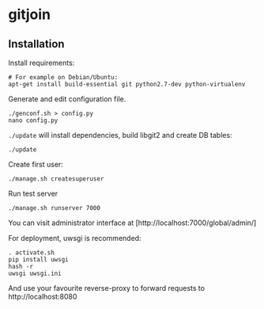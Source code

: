 # gitjoin

## Installation

Install requirements:

    # For example on Debian/Ubuntu:
    apt-get install build-essential git python2.7-dev python-virtualenv

Generate and edit configuration file.

    ./genconf.sh > config.py
    nano config.py
    
`./update` will install dependencies, build libgit2 and create DB tables:

    ./update
    
Create first user:

    ./manage.sh createsuperuser
    
Run test server

    ./manage.sh runserver 7000

You can visit administrator interface at [http://localhost:7000/global/admin/]

For deployment, uwsgi is recommended:
    
    . activate.sh
    pip install uwsgi
    hash -r 
    uwsgi uwsgi.ini
    
And use your favourite reverse-proxy to forward requests to http://localhost:8080
